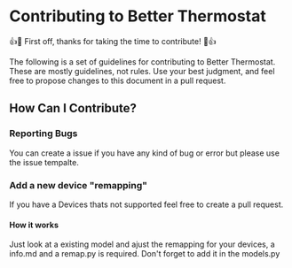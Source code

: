# Contributing to Better Thermostat

:+1::tada: First off, thanks for taking the time to contribute! :tada::+1:

The following is a set of guidelines for contributing to Better Thermostat.
These are mostly guidelines, not rules. Use your best judgment, and feel free to propose changes to this document in a pull request.

## How Can I Contribute?

### Reporting Bugs

You can create a issue if you have any kind of bug or error but please use the issue tempalte.

### Add a new device "remapping"

If you have a Devices thats not supported feel free to create a pull request.

#### How it works

Just look at a existing model and ajust the remapping for your devices, a info.md and a remap.py is required. Don't forget to add it in the models.py